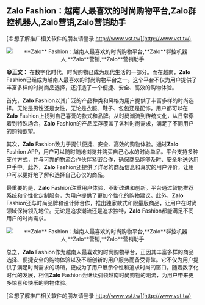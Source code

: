 ## ****Zalo** Fashion：越南人最喜欢的时尚购物平台,**Zalo**群控机器人,**Zalo**营销,**Zalo**营销助手**

[😍想了解推广相关软件的朋友请登录 http://www.vst.tw](http://www.vst.tw)

 <center><img src="https://vst.tw/MP4/tuiguang/png/1.png" alt="**Zalo** Fashion：越南人最喜欢的时尚购物平台,**Zalo**群控机器人,**Zalo**营销,**Zalo**营销助手"></center>

**😄正文：**
在数字化时代，时尚购物已成为现代生活的一部分。而在越南，**Zalo** Fashion已经成为越南人最喜欢的时尚购物平台之一。这个平台不仅为用户提供了丰富多样的时尚商品选择，还打造了一个便捷、安全、高效的购物体验。

首先，**Zalo** Fashion以其广泛的产品种类和风格为用户提供了丰富多样的时尚选择。无论是男性还是女性，无论是衣服、鞋子、包包还是配饰，用户都可以在**Zalo** Fashion上找到自己喜爱的款式和品牌。从时尚潮流到传统文化，从日常穿着到特殊场合，**Zalo** Fashion的产品库存覆盖了各种时尚需求，满足了不同用户的购物欲望。

其次，**Zalo** Fashion致力于提供便捷、安全、高效的购物体验。通过**Zalo** Fashion APP，用户可以随时随地浏览并购买自己心水的时尚单品。平台支持多种支付方式，并与可靠的物流合作伙伴紧密合作，确保商品能够及时、安全地送达用户手中。此外，**Zalo** Fashion还提供了详尽的商品信息和真实的用户评价，让用户可以更好地了解和选择自己心仪的商品。

最重要的是，**Zalo** Fashion注重用户体验，不断改进和创新。平台通过智能推荐系统和个性化定制服务，为用户提供了更加个性化的购物建议。此外，**Zalo** Fashion还与时尚品牌和设计师合作，推出独家款式和限量版商品，让用户在时尚领域保持领先地位。无论是追求潮流还是追求独特，**Zalo** Fashion都能满足不同用户的时尚需求。

 <center><img src="https://vst.tw/MP4/tuiguang/png/6.png" alt="**Zalo** Fashion：越南人最喜欢的时尚购物平台,**Zalo**群控机器人,**Zalo**营销,**Zalo**营销助手"></center>

总之，**Zalo** Fashion作为越南人最喜欢的时尚购物平台，正因其丰富多样的商品选择、便捷安全的购物体验以及不断创新的用户服务而备受青睐。它不仅为用户提供了满足时尚需求的场所，更成为了用户展示个性和追求时尚的窗口。随着数字化时代的发展，相信**Zalo** Fashion会继续引领越南时尚购物的潮流，为用户带来更多惊喜和快乐的购物体验。

[😍想了解推广相关软件的朋友请登录 http://www.vst.tw](http://www.vst.tw)



